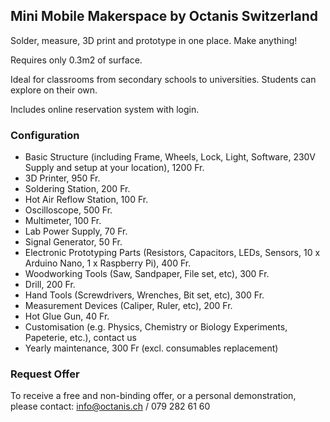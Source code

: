 ## Mini Mobile Makerspace by Octanis Switzerland

Solder, measure, 3D print and prototype in one place. 
Make anything!

Requires only 0.3m2 of surface. 
 
Ideal for classrooms from secondary schools to universities. 
Students can explore on 
their own.

Includes online reservation 
system with login.

### Configuration

* Basic Structure (including Frame, Wheels, Lock, Light, Software, 230V Supply and setup at your location), 1200 Fr.
* 3D Printer, 950 Fr.
* Soldering Station, 200 Fr.
* Hot Air Reflow Station, 100 Fr.
* Oscilloscope, 500 Fr.
* Multimeter, 100 Fr.
* Lab Power Supply, 70 Fr.
* Signal Generator, 50 Fr.
* Electronic Prototyping Parts (Resistors, Capacitors, LEDs, Sensors, 10 x Arduino Nano, 1 x Raspberry Pi), 400 Fr.
* Woodworking Tools (Saw, Sandpaper, File set, etc), 300 Fr.
* Drill, 200 Fr.
* Hand Tools (Screwdrivers, Wrenches, Bit set, etc), 300 Fr.
* Measurement Devices (Caliper, Ruler, etc), 200 Fr.
* Hot Glue Gun, 40 Fr.
* Customisation (e.g. Physics, Chemistry or Biology Experiments, Papeterie, etc.), contact us
* Yearly maintenance, 300 Fr (excl. consumables replacement)


### Request Offer

To receive a free and non-binding offer, or a personal demonstration, please contact:
info@octanis.ch / 079 282 61 60

